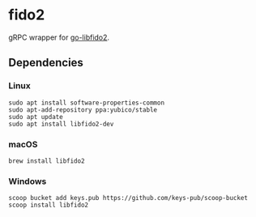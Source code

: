 # fido2

gRPC wrapper for [go-libfido2](https://github.com/keys-pub/go-libfido2).

## Dependencies

### Linux

```shell
sudo apt install software-properties-common
sudo apt-add-repository ppa:yubico/stable
sudo apt update
sudo apt install libfido2-dev
```

### macOS

```shell
brew install libfido2
```

### Windows

```shell
scoop bucket add keys.pub https://github.com/keys-pub/scoop-bucket
scoop install libfido2
```
